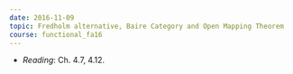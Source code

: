 ```yaml
---
date: 2016-11-09
topic: Fredholm alternative, Baire Category and Open Mapping Theorem
course: functional_fa16
---
```


- *Reading*: Ch. 4.7, 4.12.
